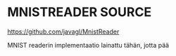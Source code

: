 # MNISTREADER SOURCE

https://github.com/javagl/MnistReader

MNIST readerin implementaatio lainattu tähän, jotta pää
